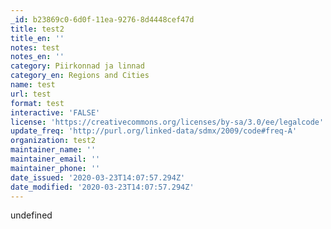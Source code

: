 ```yaml
---
_id: b23869c0-6d0f-11ea-9276-8d4448cef47d
title: test2
title_en: ''
notes: test
notes_en: ''
category: Piirkonnad ja linnad
category_en: Regions and Cities
name: test
url: test
format: test
interactive: 'FALSE'
license: 'https://creativecommons.org/licenses/by-sa/3.0/ee/legalcode'
update_freq: 'http://purl.org/linked-data/sdmx/2009/code#freq-A'
organization: test2
maintainer_name: ''
maintainer_email: ''
maintainer_phone: ''
date_issued: '2020-03-23T14:07:57.294Z'
date_modified: '2020-03-23T14:07:57.294Z'
---
```

undefined
